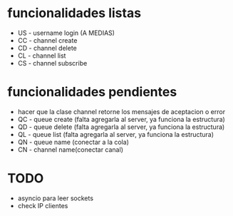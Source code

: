 # funcionalidades listas
- US - username login (A MEDIAS)
- CC - channel create
- CD - channel delete
- CL - channel list
- CS - channel subscribe

# funcionalidades pendientes
- hacer que la clase channel retorne los mensajes de aceptacion o error
- QC - queue create (falta agregarla al server, ya funciona la estructura)
- QD - queue delete (falta agregarla al server, ya funciona la estructura)
- QL - queue list (falta agregarla al server, ya funciona la estructura)
- QN - queue name (conectar a la cola)
- CN - channel name(conectar canal)
# TODO
- asyncio para leer sockets
- check IP clientes